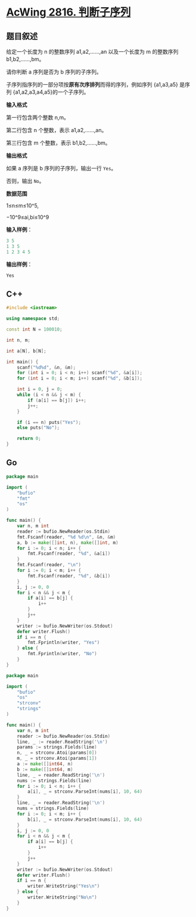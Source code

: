 # [AcWing 2816. 判断子序列](https://www.acwing.com/problem/content/2818/)

## 题目叙述

给定一个长度为 n 的整数序列 a1,a2,……,an 以及一个长度为 m 的整数序列 b1,b2,……,bm。

请你判断 a 序列是否为 b 序列的子序列。

子序列指序列的一部分项按**原有次序排列**而得的序列，例如序列 {a1,a3,a5} 是序列 {a1,a2,a3,a4,a5}的一个子序列。

**输入格式**

第一行包含两个整数 n,m。

第二行包含 n 个整数，表示 a1,a2,……,an。

第三行包含 m 个整数，表示 b1,b2,……,bm。

**输出格式**

如果 a 序列是 b 序列的子序列，输出一行 `Yes`。

否则，输出 `No`。

**数据范围**

1≤n≤m≤10^5,

−10^9≤ai,bi≤10^9

**输入样例**：

```cpp
3 5
1 3 5
1 2 3 4 5
```

**输出样例**：

```cpp
Yes
```

## C++

```cpp
#include <iostream>

using namespace std;

const int N = 100010;

int n, m;

int a[N], b[N];

int main() {
    scanf("%d%d", &n, &m);
    for (int i = 0; i < n; i++) scanf("%d", &a[i]);
    for (int i = 0; i < m; i++) scanf("%d", &b[i]);

    int i = 0, j = 0;
    while (i < n && j < m) {
        if (a[i] == b[j]) i++;
        j++;
    }

    if (i == n) puts("Yes");
    else puts("No");

    return 0;
}
```

## Go

```go
package main

import (
	"bufio"
	"fmt"
	"os"
)

func main() {
	var n, m int
	reader := bufio.NewReader(os.Stdin)
	fmt.Fscanf(reader, "%d %d\n", &n, &m)
	a, b := make([]int, n), make([]int, m)
	for i := 0; i < n; i++ {
		fmt.Fscanf(reader, "%d", &a[i])
	}
	fmt.Fscanf(reader, "\n")
	for i := 0; i < m; i++ {
		fmt.Fscanf(reader, "%d", &b[i])
	}
	i, j := 0, 0
	for i < n && j < m {
		if a[i] == b[j] {
			i++
		}
		j++
	}
	writer := bufio.NewWriter(os.Stdout)
	defer writer.Flush()
	if i == n {
		fmt.Fprintln(writer, "Yes")
	} else {
		fmt.Fprintln(writer, "No")
	}
}
```

```go
package main

import (
	"bufio"
	"os"
	"strconv"
	"strings"
)

func main() {
	var n, m int
	reader := bufio.NewReader(os.Stdin)
	line, _ := reader.ReadString('\n')
	params := strings.Fields(line)
	n, _ = strconv.Atoi(params[0])
	m, _ = strconv.Atoi(params[1])
	a := make([]int64, n)
	b := make([]int64, m)
	line, _ = reader.ReadString('\n')
	nums := strings.Fields(line)
	for i := 0; i < n; i++ {
		a[i], _ = strconv.ParseInt(nums[i], 10, 64)
	}
	line, _ = reader.ReadString('\n')
	nums = strings.Fields(line)
	for i := 0; i < m; i++ {
		b[i], _ = strconv.ParseInt(nums[i], 10, 64)
	}
	i, j := 0, 0
	for i < n && j < m {
		if a[i] == b[j] {
			i++
		}
		j++
	}
	writer := bufio.NewWriter(os.Stdout)
	defer writer.Flush()
	if i == n {
		writer.WriteString("Yes\n")
	} else {
		writer.WriteString("No\n")
	}
}
```

